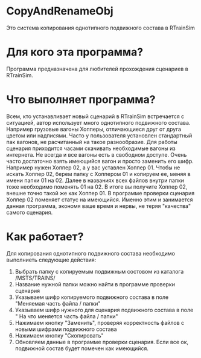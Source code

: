 # CopyAndRenameObj 
Это система копирования однотипного подвижного состава в RTrainSim
# Для кого эта программа?
Программа предназначена для любителей прохождения сценариев в RTrainSim. 
# Что выполняет программа?
Всем, кто устанавливает новый сценарий в RTrainSim встречается с ситуацией, автор использует много однотипного подвижного состава. Например грузовые вагоны Хопперы, отличающиеся друг от друга цветом или надписями. Часто у пользователя установлен стандартный пак вагонов, не расчитанный на такое разнообразие. Для работы сценария приходится часами скачивать необходимые вагоны из интернета.
Не всегда и все вагоны есть в свободном доступе. Очень часто достаточно взять имеющийся вагон и просто заменить его шифр. Например нужен Хоппер 02, а у вас уставлен Хоппер 01. Чтобы не искать Хоппер 02, берем папку с Хоппером 01 и копируем ее, меняя в имени папки 01 на 02. Далее в названиях всех файлов внутри папки тоже необходимо поменять 01 на 02.
В итоге вы получите Хоппер 02, внешне точно такой же как Хоппер 01. В программе проверки сценария Хоппер 02 поменяет статус на имеющийся. Именно этим и занимается данная программа, экономя ваше время и нервы, не теряя "качества" самого сценария.
# Как работает?
Для копирования однотипного подвижного состава необходимо выполниеть следующие действия:
1. Выбрать папку с копируемым подвижным состовом из каталога /MSTS/TRAINS/ 
2. Название нужной папки можно найти в программе проверки сценария
3. Указываем шифр копируемого подвижного состава в поле "Меняемая часть файла / папки"
4. Указываем шифр нужного для сценария подвижного состава в поле " На что меняется часть файла / папки"
5. Нажимаем кнопку "Заменить", проверяя корректность файлов с новыми шифрами подвижного состава
6. Нажимаем кнопку "Скопировать"
7. Обновляем данные в программе проверки сценария. Если все ок, подвижной состав будет помечен как имеющийся.
